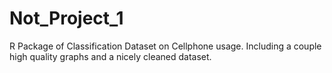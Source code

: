 # Not_Project_1
R Package of Classification Dataset on Cellphone usage. Including a couple high quality graphs and a nicely cleaned dataset. 
